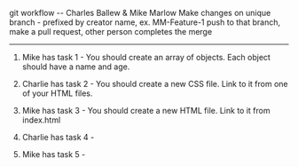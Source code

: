 git workflow -- Charles Ballew & Mike Marlow
Make changes on unique branch - prefixed by creator name, ex. MM-Feature-1
push to that branch, make a pull request, other person completes the merge

---

1. Mike has task 1 - You should create an array of objects. Each object should have a name and age.

2. Charlie has task 2 - You should create a new CSS file. Link to it from one of your HTML files.

3. Mike has task 3 - You should create a new HTML file. Link to it from index.html

4. Charlie has task 4 -

5. Mike has task 5 -
